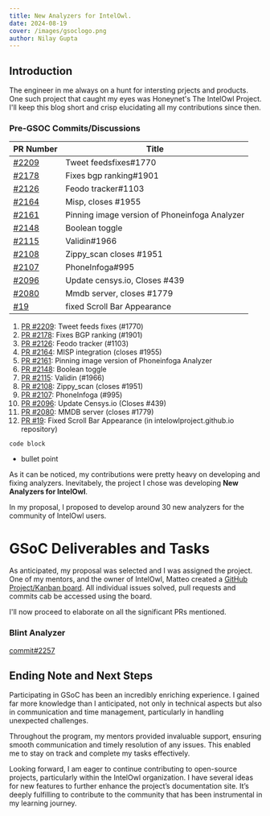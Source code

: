 ```yaml
---
title: New Analyzers for IntelOwl.
date: 2024-08-19
cover: /images/gsoclogo.png
author: Nilay Gupta
---
```


## Introduction

The engineer in me always on a hunt for intersting prjects and products. One such project that caught my eyes was Honeynet's The IntelOwl Project. I'll keep this blog short and crisp elucidating all my contributions since then.

### Pre-GSOC Commits/Discussions

| PR Number | Title |
| --------- | ----- |
| [#2209](https://github.com/intelowlproject/IntelOwl/pull/2209) | Tweet feedsfixes#1770 |
| [#2178](https://github.com/intelowlproject/IntelOwl/pull/2178) | Fixes bgp ranking#1901 |
| [#2126](https://github.com/intelowlproject/IntelOwl/pull/2126) | Feodo tracker#1103 |
| [#2164](https://github.com/intelowlproject/IntelOwl/pull/2164) | Misp, closes #1955 |
| [#2161](https://github.com/intelowlproject/IntelOwl/pull/2161) | Pinning image version of Phoneinfoga Analyzer |
| [#2148](https://github.com/intelowlproject/IntelOwl/pull/2148) | Boolean toggle |
| [#2115](https://github.com/intelowlproject/IntelOwl/pull/2115) | Validin#1966 |
| [#2108](https://github.com/intelowlproject/IntelOwl/pull/2108) | Zippy_scan closes #1951 |
| [#2107](https://github.com/intelowlproject/IntelOwl/pull/2107) | PhoneInfoga#995 |
| [#2096](https://github.com/intelowlproject/IntelOwl/pull/2096) | Update censys.io, Closes #439 |
| [#2080](https://github.com/intelowlproject/IntelOwl/pull/2080) | Mmdb server, closes #1779 |
| [#19](https://github.com/intelowlproject/intelowlproject.github.io/pull/19) | fixed Scroll Bar Appearance |


1. [PR #2209](https://github.com/intelowlproject/IntelOwl/pull/2209): Tweet feeds fixes (#1770)
2. [PR #2178](https://github.com/intelowlproject/IntelOwl/pull/2178): Fixes BGP ranking (#1901)
3. [PR #2126](https://github.com/intelowlproject/IntelOwl/pull/2126): Feodo tracker (#1103)
4. [PR #2164](https://github.com/intelowlproject/IntelOwl/pull/2164): MISP integration (closes #1955)
5. [PR #2161](https://github.com/intelowlproject/IntelOwl/pull/2161): Pinning image version of Phoneinfoga Analyzer
6. [PR #2148](https://github.com/intelowlproject/IntelOwl/pull/2148): Boolean toggle
7. [PR #2115](https://github.com/intelowlproject/IntelOwl/pull/2115): Validin (#1966)
8. [PR #2108](https://github.com/intelowlproject/IntelOwl/pull/2108): Zippy_scan (closes #1951)
9. [PR #2107](https://github.com/intelowlproject/IntelOwl/pull/2107): PhoneInfoga (#995)
10. [PR #2096](https://github.com/intelowlproject/IntelOwl/pull/2096): Update Censys.io (Closes #439)
11. [PR #2080](https://github.com/intelowlproject/IntelOwl/pull/2080): MMDB server (closes #1779)
12. [PR #19](https://github.com/intelowlproject/intelowlproject.github.io/pull/19): Fixed Scroll Bar Appearance (in intelowlproject.github.io repository)

```
code block
```
- bullet point


As it can be noticed, my contributions were pretty heavy on developing and fixing analyzers. Inevitabely, the project I chose was developing **New Analyzers for IntelOwl**.

In my proposal, I proposed to develop around 30 new analyzers for the community of IntelOwl users.

# GSoC Deliverables and Tasks

As anticipated, my proposal was selected and I was assigned the project. One of my mentors, and the owner of IntelOwl, Matteo created a [GitHub Project/Kanban board](https://github.com/orgs/intelowlproject/projects/11/). All individual issues solved, pull requests and commits cab be accessed using the board. 

I'll now proceed to elaborate on all the significant PRs mentioned.

### Blint Analyzer
[commit#2257](https://github.com/intelowlproject/IntelOwl/pull/2257)


## Ending Note and Next Steps

Participating in GSoC has been an incredibly enriching experience. I gained far more knowledge than I anticipated, not only in technical aspects but also in communication and time management, particularly in handling unexpected challenges.

Throughout the program, my mentors provided invaluable support, ensuring smooth communication and timely resolution of any issues. This enabled me to stay on track and complete my tasks effectively.

Looking forward, I am eager to continue contributing to open-source projects, particularly within the IntelOwl organization. I have several ideas for new features to further enhance the project’s documentation site. It’s deeply fulfilling to contribute to the community that has been instrumental in my learning journey.